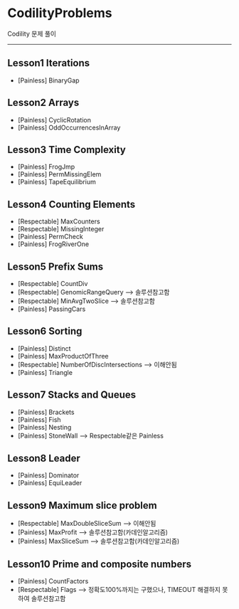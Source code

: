 # CodilityProblems

Codility 문제 풀이

---

## Lesson1 Iterations
- [Painless] BinaryGap

## Lesson2 Arrays
- [Painless] CyclicRotation
- [Painless] OddOccurrencesInArray

## Lesson3 Time Complexity
- [Painless] FrogJmp
- [Painless] PermMissingElem
- [Painless] TapeEquilibrium

## Lesson4 Counting Elements
- [Respectable] MaxCounters
- [Respectable] MissingInteger
- [Painless] PermCheck
- [Painless] FrogRiverOne

## Lesson5 Prefix Sums
- [Respectable] CountDiv
- [Respectable] GenomicRangeQuery --> 솔루션참고함
- [Respectable] MinAvgTwoSlice --> 솔루션참고함
- [Painless] PassingCars

## Lesson6 Sorting
- [Painless] Distinct
- [Painless] MaxProductOfThree
- [Respectable] NumberOfDiscIntersections --> 이해안됨
- [Painless] Triangle

## Lesson7 Stacks and Queues
- [Painless] Brackets
- [Painless] Fish
- [Painless] Nesting
- [Painless] StoneWall --> Respectable같은 Painless

## Lesson8 Leader
- [Painless] Dominator
- [Painless] EquiLeader

## Lesson9 Maximum slice problem
- [Respectable] MaxDoubleSliceSum --> 이해안됨
- [Painless] MaxProfit --> 솔루션참고함(카데인알고리즘)
- [Painless] MaxSliceSum --> 솔루션참고함(카데인알고리즘)

## Lesson10 Prime and composite numbers
- [Painless] CountFactors
- [Respectable] Flags --> 정확도100%까지는 구했으나, TIMEOUT 해결하지 못하여 솔루션참고함
